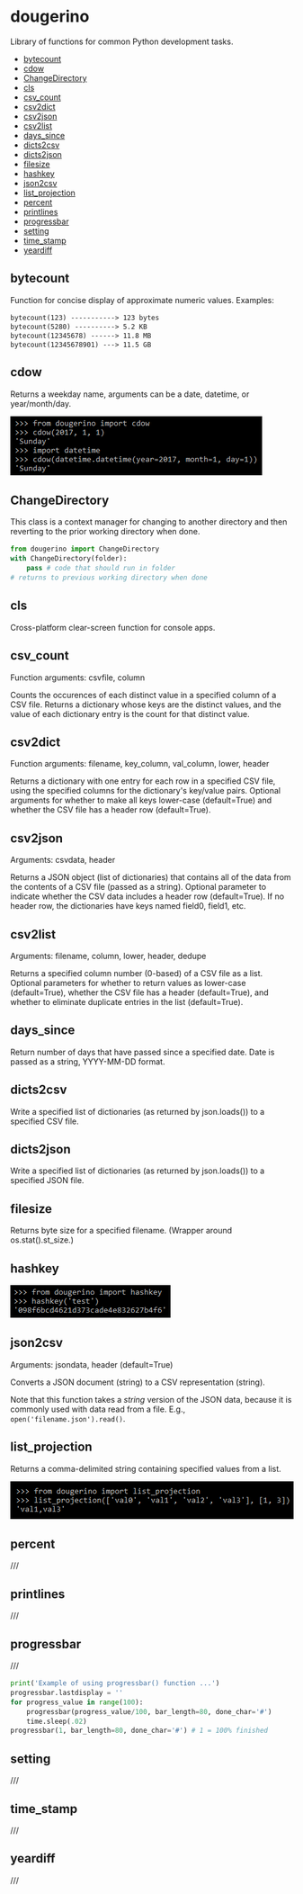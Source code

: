 # dougerino
Library of functions for common Python development tasks.

* [bytecount](#bytecount)
* [cdow](#cdow)
* [ChangeDirectory](#ChangeDirectory)
* [cls](#cls)
* [csv_count](#csv_count)
* [csv2dict](#csv2dict)
* [csv2json](#csv2json)
* [csv2list](#csv2list)
* [days_since](#days_since)
* [dicts2csv](#dicts2csv)
* [dicts2json](#dicts2json)
* [filesize](#filesize)
* [hashkey](#hashkey)
* [json2csv](#json2csv)
* [list_projection](#list_projection)
* [percent](#percent)
* [printlines](#printlines)
* [progressbar](#progressbar)
* [setting](#setting)
* [time_stamp](#time_stamp)
* [yeardiff](#yeardiff)

## bytecount

Function for concise display of approximate numeric values. Examples:

```
bytecount(123) -----------> 123 bytes
bytecount(5280) ----------> 5.2 KB
bytecount(12345678) ------> 11.8 MB
bytecount(12345678901) ---> 11.5 GB
```

## cdow

Returns a weekday name, arguments can be a date, datetime, or year/month/day.

![cdow() examples](images/example-cdow.png)

## ChangeDirectory

This class is a context manager for changing to another directory and then reverting to the prior working directory when done.
```python
from dougerino import ChangeDirectory
with ChangeDirectory(folder):
    pass # code that should run in folder
# returns to previous working directory when done
```
## cls

Cross-platform clear-screen function for console apps.

## csv_count

Function arguments: csvfile, column

Counts the occurences of each distinct value in a specified column of a CSV file.
Returns a dictionary whose keys are the distinct values, and the value of each
dictionary entry is the count for that distinct value.

## csv2dict

Function arguments: filename, key_column, val_column, lower, header

Returns a dictionary with one entry for each row in a specified CSV file,
using the specified columns for the dictionary's key/value pairs.
Optional arguments for whether to make all keys lower-case (default=True)
and whether the CSV file has a header row (default=True).

## csv2json

Arguments: csvdata, header

Returns a JSON object (list of dictionaries) that contains all of the data from
the contents of a CSV file (passed as a string). Optional parameter to indicate
whether the CSV data includes a header row (default=True). If no header row,
the dictionaries have keys named field0, field1, etc.

## csv2list

Arguments: filename, column, lower, header, dedupe

Returns a specified column number (0-based) of a CSV file as a list. Optional
parameters for whether to return values as lower-case (default=True), whether
the CSV file has a header (default=True), and whether to eliminate duplicate
entries in the list (default=True).

## days_since

Return number of days that have passed since a specified date. Date is passed
as a string, YYYY-MM-DD format.

## dicts2csv

Write a specified list of dictionaries (as returned by json.loads()) to a specified
CSV file.

## dicts2json

Write a specified list of dictionaries (as returned by json.loads()) to a specified
JSON file.

## filesize

Returns byte size for a specified filename. (Wrapper around os.stat().st_size.)

## hashkey

![hashkey() example](images/example-hashkey.png)

## json2csv

Arguments: jsondata, header (default=True)

Converts a JSON document (string) to a CSV representation (string).

Note that this function takes a *string* version of the JSON data, because
it is commonly used with data read from a file. E.g., ```open('filename.json').read()```.

## list_projection

Returns a comma-delimited string containing specified values from a list.

![list_project() example](images/example-list_projection.png)

## percent
    
///

## printlines

///

## progressbar

///

```python
print('Example of using progressbar() function ...')
progressbar.lastdisplay = ''
for progress_value in range(100):
    progressbar(progress_value/100, bar_length=80, done_char='#')
    time.sleep(.02)
progressbar(1, bar_length=80, done_char='#') # 1 = 100% finished
```

## setting

///

## time_stamp

///

## yeardiff

///

